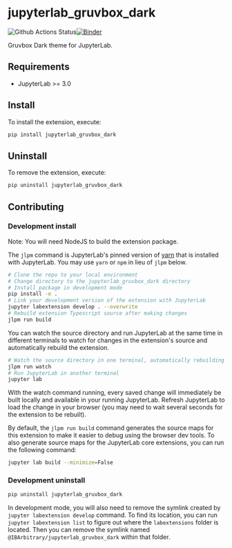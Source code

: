 # jupyterlab_gruvbox_dark

![Github Actions Status](https://github.com/IBArbitrary/jupyterlab_gruvbox_dark.git/workflows/Build/badge.svg)[![Binder](https://mybinder.org/badge_logo.svg)](https://mybinder.org/v2/gh/IBArbitrary/jupyterlab_gruvbox_dark.git/main?urlpath=lab)

Gruvbox Dark theme for JupyterLab.



## Requirements

* JupyterLab >= 3.0

## Install

To install the extension, execute:

```bash
pip install jupyterlab_gruvbox_dark
```

## Uninstall

To remove the extension, execute:

```bash
pip uninstall jupyterlab_gruvbox_dark
```


## Contributing

### Development install

Note: You will need NodeJS to build the extension package.

The `jlpm` command is JupyterLab's pinned version of
[yarn](https://yarnpkg.com/) that is installed with JupyterLab. You may use
`yarn` or `npm` in lieu of `jlpm` below.

```bash
# Clone the repo to your local environment
# Change directory to the jupyterlab_gruvbox_dark directory
# Install package in development mode
pip install -e .
# Link your development version of the extension with JupyterLab
jupyter labextension develop . --overwrite
# Rebuild extension Typescript source after making changes
jlpm run build
```

You can watch the source directory and run JupyterLab at the same time in different terminals to watch for changes in the extension's source and automatically rebuild the extension.

```bash
# Watch the source directory in one terminal, automatically rebuilding when needed
jlpm run watch
# Run JupyterLab in another terminal
jupyter lab
```

With the watch command running, every saved change will immediately be built locally and available in your running JupyterLab. Refresh JupyterLab to load the change in your browser (you may need to wait several seconds for the extension to be rebuilt).

By default, the `jlpm run build` command generates the source maps for this extension to make it easier to debug using the browser dev tools. To also generate source maps for the JupyterLab core extensions, you can run the following command:

```bash
jupyter lab build --minimize=False
```

### Development uninstall

```bash
pip uninstall jupyterlab_gruvbox_dark
```

In development mode, you will also need to remove the symlink created by `jupyter labextension develop`
command. To find its location, you can run `jupyter labextension list` to figure out where the `labextensions`
folder is located. Then you can remove the symlink named `@IBArbitrary/jupyterlab_gruvbox_dark` within that folder.
